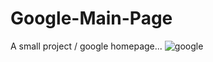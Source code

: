 # Google-Main-Page

A small project / google homepage...
![google](https://user-images.githubusercontent.com/114237174/207942471-e0c68348-b676-4299-a551-92cb9aba40b4.png)
